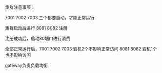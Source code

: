 集群注意事项：

7001 7002 7003 三个都要启动，才能正常运行

集群启动后进行 8081 8082 注册

注册成功后，启动80端口进行消费

全部正常运行后，7001 7002 7003 宕机2个不影响正常访问 8081 8082 宕机1个也不影响访问

gateway负责负载均衡



